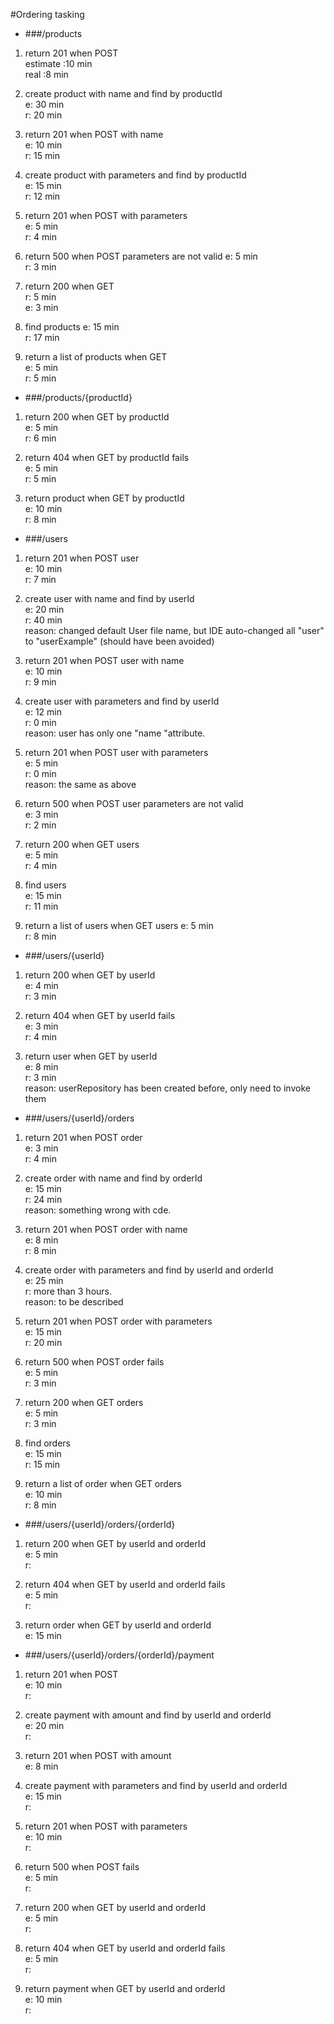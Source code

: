 #Ordering tasking

* ###/products

1. return 201 when POST  
estimate :10 min  
real :8 min

2. create product with name and find by productId  
e: 30 min  
r: 20 min

3. return 201 when POST with name  
e: 10 min  
r: 15 min

4. create product with parameters and find by productId  
e: 15 min  
r: 12 min

5. return 201 when POST with parameters  
e: 5 min  
r: 4 min

6. return 500 when POST parameters are not valid
e: 5 min  
r: 3 min

7. return 200 when GET  
r: 5 min  
e: 3 min

8. find products 
e: 15 min  
r: 17 min

9. return a list of products when GET  
e: 5 min  
r: 5 min

* ###/products/{productId}

1. return 200 when GET by productId  
e: 5 min  
r: 6 min

2. return 404 when GET by productId fails  
e: 5 min  
r: 5 min

3. return product when GET by productId  
e: 10 min  
r: 8 min

* ###/users

1. return 201 when POST user  
e: 10 min  
r: 7 min

2. create user with name and find by userId  
e: 20 min  
r: 40 min  
reason: changed default User file name, but IDE auto-changed all "user" to "userExample" 
        (should have been avoided)  

3. return 201 when POST user with name  
e: 10 min  
r: 9 min

4. create user with parameters and find by userId  
e: 12 min  
r: 0 min  
reason: user has only one "name "attribute. 

5. return 201 when POST user with parameters  
e: 5 min  
r: 0 min  
reason: the same as above

6. return 500 when POST user parameters are not valid  
e: 3 min  
r: 2 min

7. return 200 when GET users  
e: 5 min  
r: 4 min

8. find users  
e: 15 min  
r: 11 min

9. return a list of users when GET users 
e: 5 min  
r: 8 min

* ###/users/{userId}

1. return 200 when GET by userId  
e: 4 min  
r: 3 min

2. return 404 when GET by userId fails  
e: 3 min  
r:  4 min

3. return user when GET by userId  
e: 8 min  
r: 3 min  
reason: userRepository has been created before, only need to invoke them

* ###/users/{userId}/orders

1. return 201 when POST order  
e: 3 min  
r: 4 min

2. create order with name and find by orderId  
e: 15 min  
r: 24 min  
reason: something wrong with cde. 

3. return 201 when POST order with name  
e: 8 min  
r: 8 min

4. create order with parameters and find by userId and orderId  
e: 25 min  
r: more than 3 hours.   
reason: to be described

5. return 201 when POST order with parameters  
e: 15 min  
r: 20 min 

6. return 500 when POST order fails  
e: 5 min  
r: 3 min

7. return 200 when GET orders  
e: 5 min  
r: 3 min

8. find orders  
e: 15 min  
r: 15 min

9. return a list of order when GET orders  
e: 10 min  
r: 8 min

* ###/users/{userId}/orders/{orderId}

1. return 200 when GET by userId and orderId  
e: 5 min  
r:  

2. return 404 when GET by userId and orderId fails  
e: 5 min  
r: 

3. return order when GET by userId and orderId  
e: 15 min

* ###/users/{userId}/orders/{orderId}/payment

1. return 201 when POST  
e: 10 min  
r:

2. create payment with amount and find by userId and orderId  
e: 20 min  
r:

3. return 201 when POST with amount  
e: 8 min  


4. create payment with parameters and find by userId and orderId  
e: 15 min  
r:  


5. return 201 when POST with parameters  
e: 10 min  
r:

6. return 500 when POST fails  
e: 5 min  
r: 

7. return 200 when GET by userId and orderId  
e: 5 min  
r:  

8. return 404 when GET by userId and orderId fails  
e: 5 min  
r:  

9. return payment when GET by userId and orderId  
e: 10 min  
r:

